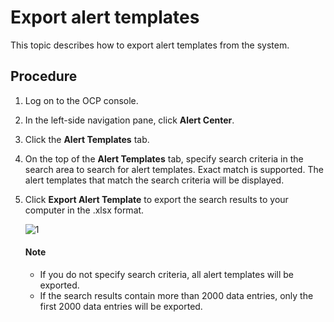 # Export alert templates

This topic describes how to export alert templates from the system. 

## Procedure

1. Log on to the OCP console. 

2. In the left-side navigation pane, click **Alert Center**. 

3. Click the **Alert Templates** tab. 

4. On the top of the **Alert Templates** tab, specify search criteria in the search area to search for alert templates. Exact match is supported. The alert templates that match the search criteria will be displayed. 

5. Click **Export Alert Template** to export the search results to your computer in the .xlsx format. 

   ![1](https://obbusiness-private.oss-cn-shanghai.aliyuncs.com/doc/img/ocp/402-cn/%E5%AF%BC%E5%87%BA%E5%91%8A%E8%AD%A6%E6%A8%A1%E6%9D%BF.png)
   
   <main id="explain" type='alert'>
      <h4>Note</h4>
       <p><ul><li>If you do not specify search criteria, all alert templates will be exported. </li><li>If the search results contain more than 2000 data entries, only the first 2000 data entries will be exported. </li></ul></p>
    </main>

 


